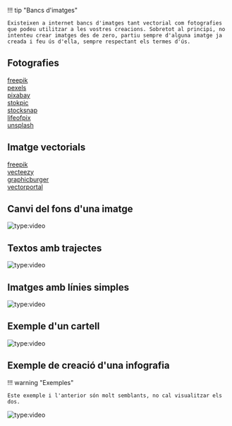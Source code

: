 !!! tip "Bancs d'imatges"

    Existeixen a internet bancs d'imatges tant vectorial com fotografies que podeu utilitzar a les vostres creacions. Sobretot al principi, no intenteu crear imatges des de zero, partiu sempre d'alguna imatge ja creada i feu ús d'ella, sempre respectant els termes d'ús.

## Fotografies

[freepik](https://www.freepik.es)  
[pexels](https://www.pexels.com/)  
[pixabay](https://pixabay.com/)  
[stokpic](https://stokpic.com/)  
[stocksnap](https://stocksnap.io/)  
[lifeofpix](https://www.lifeofpix.com/)  
[unsplash](https://unsplash.com/)  

## Imatge vectorials

[freepik](https://www.freepik.es)  
[vecteezy](https://es.vecteezy.com/)  
[graphicburger](https://graphicburger.com/)  
[vectorportal](https://www.vectorportal.com/)  


## Canvi del fons d'una imatge

![type:video](https://www.youtube.com/embed/WHPjkbZkC7Q)

## Textos amb trajectes

![type:video](https://www.youtube.com/embed/Aimwh8zUEos)

## Imatges amb línies simples

![type:video](https://www.youtube.com/embed/wo5Ro7t70m8)

## Exemple d'un cartell

![type:video](https://www.youtube.com/embed/v6_lpC6Ydis)

## Exemple de creació d'una infografia

!!! warning "Exemples"

    Este exemple i l'anterior són molt semblants, no cal visualitzar els dos.

![type:video](https://www.youtube.com/embed/b_6QOlPhFTE)